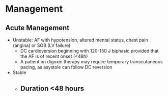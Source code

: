 # Management
## Acute Management
- Unstable: AF with hypotension, altered mental status, chest pain (angina) or SOB (LV failure)
	- DC cardioversion beginning with 120-150 J biphasic provided that the AF is of recent onset (<48h)
	- A patient on digoxin therapy may require temporary transcutaneous pacing, as asystole can follow DC reversion
- Stable
	- Duration <48 hours
		- 